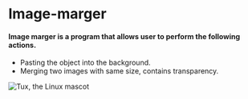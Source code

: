 # Image-marger

#### Image marger is a program that allows user to perform the following actions.
<ul>
<li>Pasting the object into the background.</li>
<li>Merging two images with same size, contains transparency.</li>
</ul>

![Tux, the Linux mascot](/assets/images/tux.png)
